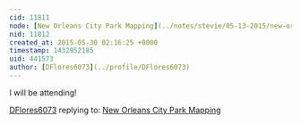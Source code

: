 ```yaml
---
cid: 11811
node: [New Orleans City Park Mapping](../notes/stevie/05-13-2015/new-orleans-city-park-mapping)
nid: 11812
created_at: 2015-05-30 02:16:25 +0000
timestamp: 1432952185
uid: 441573
author: [DFlores6073](../profile/DFlores6073)
---
```


I will be attending!

[DFlores6073](../profile/DFlores6073) replying to: [New Orleans City Park Mapping](../notes/stevie/05-13-2015/new-orleans-city-park-mapping)

